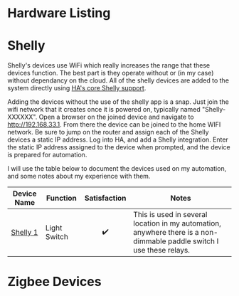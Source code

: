 # Hardware Listing

# Shelly 

Shelly's devices use WiFi which really increases the range that these devices function. The best part is they
operate without or (in my case) without dependancy on the cloud.  All of the shelly devices are added to the 
system directly using [HA's core Shelly support](https://www.home-assistant.io/integrations/shelly/).

Adding the devices without the use of the shelly app is a snap. Just join the wifi network that it creates once
it is powered on, typically named "Shelly-XXXXXX".  Open a browser on the joined device and navigate to http://192.168.33.1.
From there the device can be joined to the home WIFI network.  Be sure to jump on the router and assign each of
the Shelly devices a static IP address. Log into HA, and add a Shelly integration.  Enter the static IP address 
assigned to the device when prompted, and the device is prepared for automation. 

I will use the table below to document the devices used on my automation, and some notes about my experience with them.

| Device Name | Function | Satisfaction | Notes |
| --- | --- | :---: | --- |
| [Shelly 1](https://shelly.cloud/products/shelly-1-smart-home-automation-relay/) | Light Switch | :heavy_check_mark: | This is used in several location in my automation, anywhere there is a non-dimmable paddle switch I use these relays. |

# Zigbee Devices

